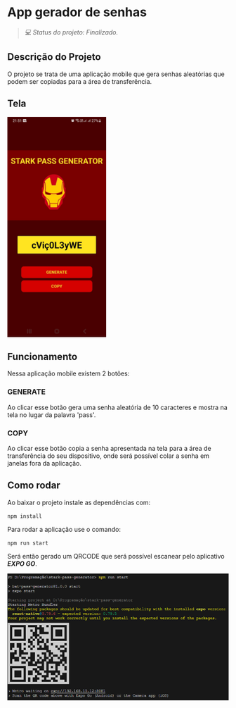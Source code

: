 # App gerador de senhas 

>_💻 Status do projeto: Finalizado._

## Descrição do Projeto

O projeto se trata de uma aplicação mobile que gera senhas aleatórias que podem ser copiadas para a área de transferência.

## Tela

<img src="./docs/app.png" height="500"/>

## Funcionamento

Nessa aplicação mobile existem 2 botões:

### GENERATE

Ao clicar esse botão gera uma senha aleatória de 10 caracteres e mostra na tela no lugar da palavra 'pass'.

### COPY

Ao clicar esse botão copia a senha apresentada na tela para a área de transferência do seu dispositivo, onde será possível colar a senha em janelas fora da aplicação.

## Como rodar

Ao baixar o projeto instale as dependências com:

```
npm install
```

Para rodar a aplicação use o comando:

```
npm run start
```

Será então gerado um QRCODE que será possível escanear pelo aplicativo _**EXPO GO**_.

![QRCODE](./docs/qrcode.png)
